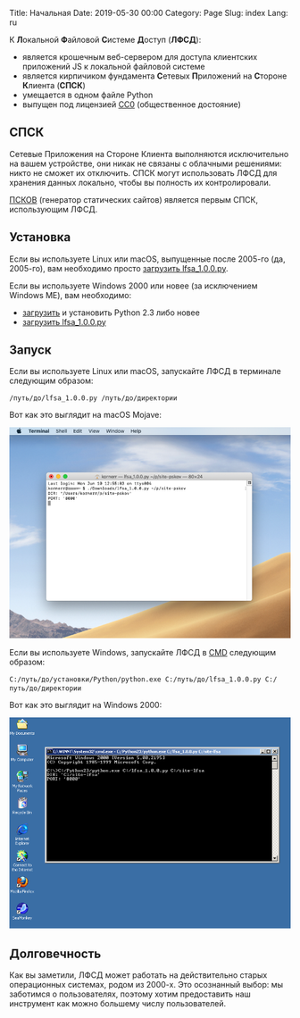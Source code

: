 Title: Начальная
Date: 2019-05-30 00:00
Category: Page
Slug: index
Lang: ru

К **Л**окальной **Ф**айловой **С**истеме **Д**оступ (**ЛФСД**):

* является крошечным веб-сервером для доступа клиентских приложений JS к локальной файловой системе
* является кирпичиком фундамента **С**етевых **П**риложений на **С**тороне **К**лиента (**СПСК**)
* умещается в одном файле Python
* выпущен под лицензией [CC0][cc0] (общественное достояние)

## СПСК 

Сетевые Приложения на Стороне Клиента выполняются исключительно на вашем устройстве, они никак не связаны с облачными решениями: никто не сможет их отключить.
СПСК могут использовать ЛФСД для хранения данных локально, чтобы вы полность их контролировали.

[ПСКОВ][pskov] (генератор статических сайтов) является первым СПСК, использующим ЛФСД.

## Установка

Если вы используете Linux или macOS, выпущенные после 2005-го (да, 2005-го), вам необходимо просто [загрузить lfsa_1.0.0.py][lfsa-local].

Если вы используете Windows 2000 или новее (за исключением Windows ME), вам необходимо:

* [загрузить][python] и установить Python 2.3 либо новее
* [загрузить lfsa_1.0.0.py][lfsa-local]

## Запуск

Если вы используете Linux или macOS, запускайте ЛФСД в терминале следующим образом:

```
/путь/до/lfsa_1.0.0.py /путь/до/директории
```

Вот как это выглядит на macOS Mojave:

![ЛФСД на macOS Mojave][lfsa-on-macos]

Если вы используете Windows, запускайте ЛФСД в [CMD][cmd] следующим образом:

```
C:/путь/до/установки/Python/python.exe C:/путь/до/lfsa_1.0.0.py C:/путь/до/директории
```

Вот как это выглядит на Windows 2000:

![ЛФСД на Windows 2000][lfsa-on-windows]

## Долговечность

Как вы заметили, ЛФСД может работать на действительно старых операционных системах, родом из 2000-х. Это осознанный выбор: мы заботимся о пользователях, поэтому хотим предоставить наш инструмент как можно большему числу пользователей.

[pskov]: http://opengamestudio.org/pskov
[lfsa-local]: ../lfsa_1.0.0.py
[python]: https://www.python.org/downloads/windows/
[cmd]: https://ru.wikipedia.org/wiki/Cmd.exe
[lfsa-on-macos]: ../img/lfsa-on-macos.png
[lfsa-on-windows]: ../img/lfsa-on-windows.png
[cc0]: https://creativecommons.org/share-your-work/public-domain/cc0/
